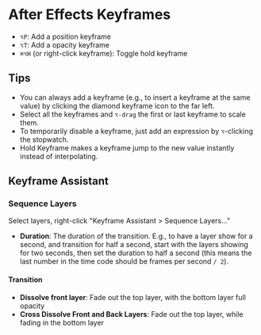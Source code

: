 # After Effects Keyframes

- `⌥P`: Add a position keyframe
- `⌥T`: Add a opacity keyframe
- `⌘⌥H` (or right-click keyframe): Toggle hold keyframe

## Tips

- You can always add a keyframe (e.g., to insert a keyframe at the same value) by clicking the diamond keyframe icon to the far left.
- Select all the keyframes and `⌥-drag` the first or last keyframe to scale them.
- To temporarily disable a keyframe, just add an expression by `⌥`-clicking the stopwatch.
- Hold Keyframe makes a keyframe jump to the new value instantly instead of interpolating.

## Keyframe Assistant

### Sequence Layers

Select layers, right-click "Keyframe Assistant > Sequence Layers..."

- **Duration**: The duration of the transition. E.g., to have a layer show for a second, and transition for half a second, start with the layers showing for two seconds, then set the duration to half a second (this means the last number in the time code should be frames per second `/ 2`).

#### Transition

- **Dissolve front layer**: Fade out the top layer, with the bottom layer full opacity
- **Cross Dissolve Front and Back Layers**: Fade out the top layer, while fading in the bottom layer
